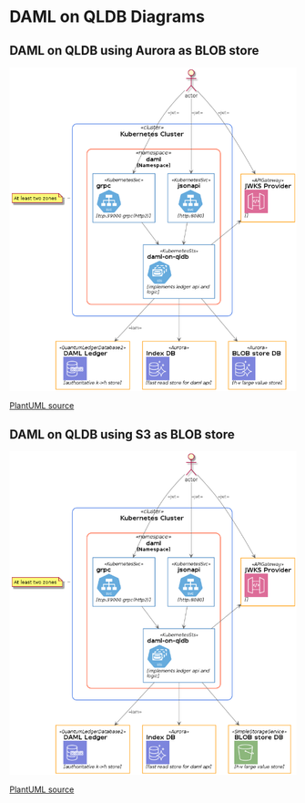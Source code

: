 # DAML on QLDB Diagrams

## DAML on QLDB using Aurora as BLOB store

![DAML on QLDB using Aurora as blobstore](daml-on-qldb-aurora.png)

[PlantUML source](daml-on-qldb-aurora.plantuml)

## DAML on QLDB using S3 as BLOB store

![DAML on QLDB using S3 as blobstore](daml-on-qldb-s3.png)

[PlantUML source](daml-on-qldb-s3.plantuml)
